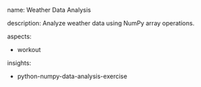 name: Weather Data Analysis

description: Analyze weather data using NumPy array operations.

aspects:
  - workout

insights:
  - python-numpy-data-analysis-exercise
